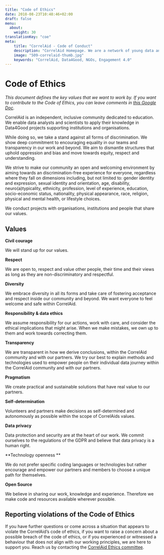 ```yaml
---
title: "Code of Ethics"
date: 2018-08-23T10:48:46+02:00
draft: false
menu:
  about:
    weight: 30
translationKey: "coe"
meta:
    title: "CorrelAid - Code of Conduct"
    description: "CorrelAid Homepage. We are a network of young data analysts that wants to change the world with a more inclusive, integrated and innovative approach to data analysis."
    image: "509-correlaid-thumb.jpg"
    keywords: "CorrelAid, Data4Good, NGOs, Engagement 4.0"
---
```



# Code of Ethics

*This document defines the key values that we want to work by.*
_If you want to contribute to the Code of Ethics, you can leave comments in [this Google Doc](https://docs.google.com/document/d/1El97UMEm2ySAOIRM0sula6mMXQHZoGo8LIz8OFgtx1w/edit?usp=sharing)._

CorrelAid is an independent, inclusive community dedicated to education. We enable data analysts and scientists to apply their knowledge in Data4Good projects supporting institutions and organisations.

While doing so, we take a stand against all forms of discrimination. We show deep commitment to encouraging equality in our teams and transparency in our work and beyond. We aim to dismantle structures that uphold oppression and bias and move towards equity, respect and understanding.

We strive to make our community an open and welcoming environment by aiming towards an discrimination-free experience for everyone, regardless where they fall on dimensions including, but not limited to: gender identity and expression, sexual identity and orientation, age, disability, neuro(a)typicality, ethnicity, profession, level of experience, education, socio-economic status, nationality, physical appearance, race, religion, physical and mental health, or lifestyle choices.

We conduct projects with organisations, institutions and people that share our values. 

 


## Values

 

**Civil courage**

We will stand up for our values.

 

**Respect**

We are open to, respect and value other people, their time and their views as long as they are non-discriminatory and respectful.

 

**Diversity**

We embrace diversity in all its forms and take care of fostering acceptance and respect inside our community and beyond. We want everyone to feel welcome and safe within CorrelAid.

**Responsibility & data ethics**

We assume responsibility for our actions, work with care, and consider the ethical implications that might arise. When we make mistakes, we own up to them and work towards correcting them. 

**Transparency**

We are transparent in how we derive conclusions, within the CorrelAid community and with our partners. We try our best to explain methods and technologies used to empower people on their individual data journey within the CorrelAid community and with our partners.

**Pragmatism**

We create practical and sustainable solutions that have real value to our partners.

**Self-determination**

Volunteers and partners make decisions as self-determined and autonomously as possible within the scope of CorrelAids values.

**Data privacy**

Data protection and security are at the heart of our work. We commit ourselves to the regulations of the GDPR and believe that data privacy is a human right.

**Technology openness **

We do not prefer specific coding languages or technologies but rather encourage and empower our partners and members to choose a unique path for themselves.

**Open Source**

We believe in sharing our work, knowledge and experience. Therefore we make code and resources available wherever possible.

 


## Reporting violations of the Code of Ethics

If you have further questions or come across a situation that appears to violate the CorrelAid’s code of ethics, if you want to raise a concern about a possible breach of the code of ethics, or if you experienced or witnessed a behaviour that does not align with our working principles, we are here to support you. Reach us by contacting the [CorrelAid Ethics committee](https://www.correlaid.org/en/about/ethics/). 
